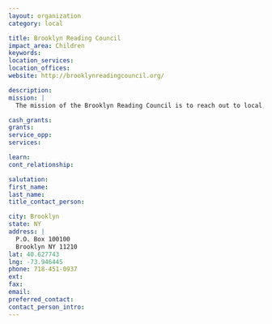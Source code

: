 ```yaml
---
layout: organization
category: local

title: Brooklyn Reading Council
impact_area: Children
keywords: 
location_services: 
location_offices: 
website: http://brooklynreadingcouncil.org/

description: 
mission: |
  The mission of the Brooklyn Reading Council is to reach out to local, national and international literacy professionals, and to the communities and families of Brooklyn, in order to promote effective literacy programs, disseminate information and to foster collaborations within the education community.

cash_grants: 
grants: 
service_opp: 
services: 

learn: 
cont_relationship: 

salutation: 
first_name: 
last_name: 
title_contact_person: 

city: Brooklyn
state: NY
address: |
  P.O. Box 100100  
  Brooklyn NY 11210
lat: 40.627743
lng: -73.946445
phone: 718-451-0937
ext: 
fax: 
email: 
preferred_contact: 
contact_person_intro: 
---
```

